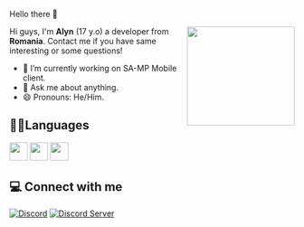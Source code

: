 Hello there 👋

<img align="right" src="https://media.giphy.com/media/f6hnhHkks8bk4jwjh3/giphy.gif" width="190" height="175" />

Hi guys, I'm **Alyn** (17 y.o) a developer from <img src="https://discord.com/assets/9d3c3d0c6d823bdf4f3fb73d27f8826e.svg" width="12" /> **Romania**. Contact me if you have same interesting or some questions!
- 🔭 I’m currently working on SA-MP Mobile client.
- 💬 Ask me about anything.
- 😄 Pronouns: He/Him.

## 🧑‍💻Languages
<div align="left">
 <img src="https://cdn.jsdelivr.net/gh/devicons/devicon@develop/icons/cplusplus/cplusplus-original.svg" width="32" />
 <img src="https://cdn.jsdelivr.net/gh/devicons/devicon@develop/icons/java/java-original.svg" width="32" />
 <img src="https://cdn.jsdelivr.net/gh/devicons/devicon@develop/icons/javascript/javascript-original.svg" width="32" />
</div>

## 💻 Connect with me
[![Discord](https://img.shields.io/badge/-mr.alyn-7289da?style=flat-square&logo=discord&logoColor=white)](https://discord.com/users/796002208654819338)
[![Discord Server](https://img.shields.io/badge/-Discord%20Server-7289da?style=flat-square&logo=discord&logoColor=white)](https://alynsampmobile.online/discord)
